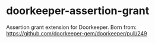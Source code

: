 doorkeeper-assertion-grant
==========================

Assertion grant extension for Doorkeeper. Born from: https://github.com/doorkeeper-gem/doorkeeper/pull/249

